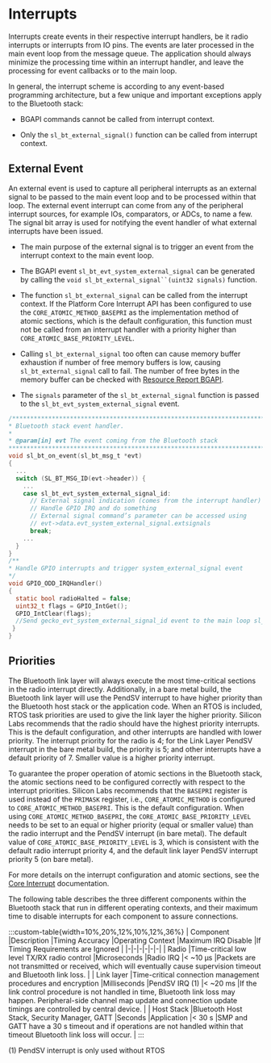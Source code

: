 # Interrupts

Interrupts create events in their respective interrupt handlers, be it radio interrupts or interrupts from IO pins. The events are later processed in the main event loop from the message queue. The application should always minimize the processing time within an interrupt handler, and leave the processing for event callbacks or to the main loop.

In general, the interrupt scheme is according to any event-based programming architecture, but a few unique and important exceptions apply to the Bluetooth stack:

- BGAPI commands cannot be called from interrupt context.

- Only the `sl_bt_external_signal()` function can be called from interrupt context.

## External Event

An external event is used to capture all peripheral interrupts as an external signal to be passed to the main event loop and to be processed within that loop. The external event interrupt can come from any of the peripheral interrupt sources, for example IOs, comparators, or ADCs, to name a few. The signal bit array is used for notifying the event handler of what external interrupts have been issued.

- The main purpose of the external signal is to trigger an event from the interrupt context to the main event loop.

- The BGAPI event `sl_bt_evt_system_external_signal` can be generated by calling the `void sl_bt_external_signal``(uint32 signals)` function.

- The function `sl_bt_external_signal` can be called from the interrupt context. If the Platform Core Interrupt API has been configured to use the `CORE_ATOMIC_METHOD_BASEPRI` as the implementation method of atomic sections, which is the default configuration, this function must not be called from an interrupt handler with a priority higher than `CORE_ATOMIC_BASE_PRIORITY_LEVEL`.

- Calling `sl_bt_external_signal` too often can cause memory buffer exhaustion if number of free memory buffers is low, causing `sl_bt_external_signal` call to fail. The number of free bytes in the memory buffer can be checked with [Resource Report BGAPI](/bluetooth/{build-docspace-version}/bluetooth-stack-api/sl-bt-resource).

- The `signals` parameter of the `sl_bt_external_signal` function is passed to the `sl_bt_evt_system_external_signal` event.

```C
/**************************************************************************//**
* Bluetooth stack event handler.
*
* @param[in] evt The event coming from the Bluetooth stack
*****************************************************************************/
void sl_bt_on_event(sl_bt_msg_t *evt)
{
  ...
  switch (SL_BT_MSG_ID(evt->header)) {
    ...
    case sl_bt_evt_system_external_signal_id:
      // External signal indication (comes from the interrupt handler)
      // Handle GPIO IRQ and do something
      // External signal command’s parameter can be accessed using
      // evt->data.evt_system_external_signal.extsignals
      break;
    ...
  }
}
/**
* Handle GPIO interrupts and trigger system_external_signal event
*/
void GPIO_ODD_IRQHandler()
{
  static bool radioHalted = false;
  uint32_t flags = GPIO_IntGet();
  GPIO_IntClear(flags);
  //Send gecko_evt_system_external_signal_id event to the main loop sl_bt_external_signal(...);
 }
}
```

## Priorities

The Bluetooth link layer will always execute the most time-critical sections in the radio interrupt directly. Additionally, in a bare metal build, the Bluetooth link layer will use the PendSV interrupt to have higher priority than the Bluetooth host stack or the application code. When an RTOS is included, RTOS task priorities are used to give the link layer the higher priority. Silicon Labs recommends that the radio should have the highest priority interrupts. This is the default configuration, and other interrupts are handled with lower priority. The interrupt priority for the radio is 4; for the Link Layer PendSV interrupt in the bare metal build, the priority is 5; and other interrupts have a default priority of 7. Smaller value is a higher priority interrupt.

To guarantee the proper operation of atomic sections in the Bluetooth stack, the atomic sections need to be configured correctly with respect to the interrupt priorities. Silicon Labs recommends that the `BASEPRI` register is used instead of the `PRIMASK` register, i.e., `CORE_ATOMIC_METHOD` is configured to `CORE_ATOMIC_METHOD_BASEPRI`. This is the default configuration. When using `CORE_ATOMIC_METHOD_BASEPRI`, the `CORE_ATOMIC_BASE_PRIORITY_LEVEL` needs to be set to an equal or higher priority (equal or smaller value) than the radio interrupt and the PendSV interrupt (in bare metal). The default value of `CORE_ATOMIC_BASE_PRIORITY_LEVEL` is 3, which is consistent with the default radio interrupt priority 4, and the default link layer PendSV interrupt priority 5 (on bare metal).

For more details on the interrupt configuration and atomic sections, see the [Core Interrupt](https://docs.silabs.com/gecko-platform/latest/platform-common/sl-core) documentation.

The following table describes the three different components within the Bluetooth stack that run in different operating contexts, and their maximum time to disable interrupts for each component to assure connections.

:::custom-table{width=10%,20%,12%,10%,12%,36%}
| Component |Description |Timing Accuracy |Operating Context |Maximum IRQ Disable |If Timing Requirements are Ignored |
|-|-|-|-|-|-|
| Radio |Time-critical low level TX/RX radio control |Microseconds |Radio IRQ |\< ~10 µs |Packets are not transmitted or received, which will eventually cause supervision timeout and Bluetooth link loss. |
| Link layer |Time-critical connection management procedures and encryption |Milliseconds |PendSV IRQ (1) |\< ~20 ms |If the link control procedure is not handled in time, Bluetooth link loss may happen. Peripheral-side channel map update and connection update timings are controlled by central device. |
| Host Stack |Bluetooth Host Stack, Security Manager, GATT |Seconds |Application |\< 30 s |SMP and GATT have a 30 s timeout and if operations are not handled within that timeout Bluetooth link loss will occur. |
:::

(1) PendSV interrupt is only used without RTOS
